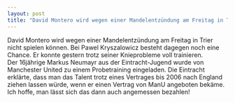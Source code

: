 ```yaml
---
layout: post
title: "David Montero wird wegen einer Mandelentzündung am Freitag in Trier nicht spielen können."
---
```


David Montero wird wegen einer Mandelentzündung am Freitag in Trier nicht spielen können. Bei Pawel Kryszalowicz besteht dagegen noch eine Chance. Er konnte gestern trotz seiner Knieprobleme voll trainieren.  
Der 16jährige Markus Neumayr aus der Eintracht-Jugend wurde von Manchester United zu einem Probetraining eingeladen. Die Eintracht erklärte, dass man das Talent trotz eines Vertrages bis 2006 nach England ziehen lassen würde, wenn er einen Vertrag von ManU angeboten bekäme. Ich hoffe, man lässt sich das dann auch angemessen bezahlen!
